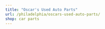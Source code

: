 ```yaml
---
title: "Oscar's Used Auto Parts"
url: /philadelphia/oscars-used-auto-parts/
shop: car parts
---
```

